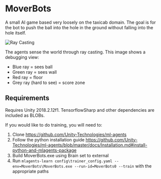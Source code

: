 # MoverBots
A small AI game based very loosely on the taxicab domain.  The goal is for the bot to push the ball into the hole in the ground without falling into the hole itself.

![Ray Casting](Images/Raycasting.PNG?raw=true "Ray Casting")

The agents sense the world through ray casting.  This image shows a debugging view:
 - Blue ray = sees ball
 - Green ray = sees wall
 - Red ray = floor
 - Grey ray (hard to see) = score zone 

## Requirements

Requires Unity 2018.2.12f1.  TensorflowSharp and other dependencies are included as BLOBs.

If you would like to do training, you will need to:
 1. Clone https://github.com/Unity-Technologies/ml-agents
 1. Follow the python installation guide https://github.com/Unity-Technologies/ml-agents/blob/master/docs/Installation.md#install-python-and-mlagents-package
 1. Build MoverBots.exe using Brain set to external
 1. Run `mlagents-learn config\trainer_config.yaml --env=MoverBots\MoverBots.exe --run-id=MoverBots0 --train` with the appropriate paths
